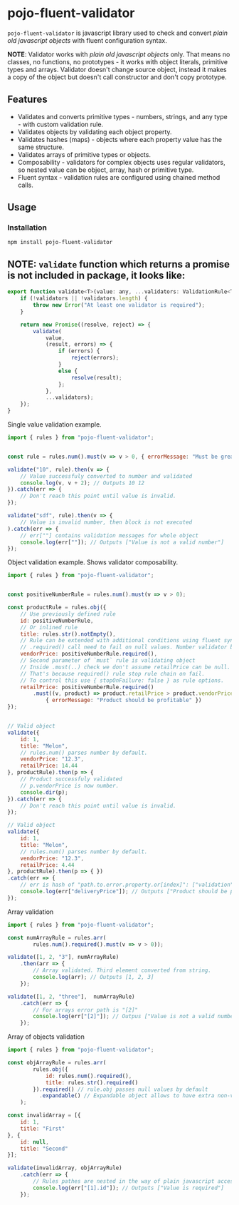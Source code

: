 # pojo-fluent-validator

`pojo-fluent-validator` is javascript library used to check and convert _plain old javascript objects_ with fluent configuration syntax.

__NOTE__: Validator works with *plain old javascript objects* only. That means no classes, no functions, no prototypes - it works with object literals, primitive types and arrays. 
Validator doesn't change source object, instead it makes a copy of the object but doesn't call constructor and don't copy prototype. 

## Features

* Validates and converts primitive types - numbers, strings, and any type - with custom validation rule. 
* Validates objects by validating each object property.
* Validates hashes (maps) - objects where each property value has the same structure.
* Validates arrays of primitive types or objects.
* Composability - validators for complex objects uses regular validators, so nested value can be object, array, hash or primitive type.
* Fluent syntax - validation rules are configured using chained method calls.

## Usage

### Installation
```
npm install pojo-fluent-validator
```

## **NOTE**: `validate` function which returns a promise is not included in package, it looks like:

``` javascript
export function validate<T>(value: any, ...validators: ValidationRule<T>[]): Promise<T> {
    if (!validators || !validators.length) {
        throw new Error("At least one validator is required");
    }

    return new Promise((resolve, reject) => {
        validate(
            value,
            (result, errors) => {
                if (errors) {
                    reject(errors);
                }
                else {
                    resolve(result);
                };
            },
            ...validators);
    });
}
``` 


Single value validation example.

``` javascript
import { rules } from "pojo-fluent-validator";


const rule = rules.num().must(v => v > 0, { errorMessage: "Must be greater than zero!" });

validate("10", rule).then(v => {
    // Value successfuly converted to number and validated
    console.log(v, v + 2); // Outputs 10 12
}).catch(err => { 
    // Don't reach this point until value is invalid.
});

validate("sdf", rule).then(v => {
    // Value is invalid number, then block is not executed
).catch(err => {
    // err[""] contains validation messages for whole object
    console.log(err[""]); // Outputs ["Value is not a valid number"]
});

```

Object validation example. Shows validator composability.


``` javascript
import { rules } from "pojo-fluent-validator";


const positiveNumberRule = rules.num().must(v => v > 0);

const productRule = rules.obj({
    // Use previously defined rule
    id: positiveNumberRule,
    // Or inlined rule
    title: rules.str().notEmpty(),
    // Rule can be extended with additional conditions using fluent syntax.
    // .required() call need to fail on null values. Number validator by default passes nulls.    
    vendorPrice: positiveNumberRule.required(),
    // Second parameter of `must` rule is validating object
    // Inside .must(..) check we don't assume retailPrice can be null.
    // That's because required() rule stop rule chain on fail.
    // To control this use { stopOnFailure: false } as rule options.
    retailPrice: positiveNumberRule.required()
        .must((v, product) => product.retailPrice > product.vendorPrice, 
            { errorMessage: "Product should be profitable" })
});


// Valid object 
validate({
    id: 1,
    title: "Melon",
    // rules.num() parses number by default. 
    vendorPrice: "12.3",
    retailPrice: 14.44
}, productRule).then(p => {
    // Product successfuly validated
    // p.vendorPrice is now number.
    console.dir(p); 
}).catch(err => { 
    // Don't reach this point until value is invalid.
});

// Valid object 
validate({
    id: 1,
    title: "Melon",
    // rules.num() parses number by default. 
    vendorPrice: "12.3",
    retailPrice: 4.44
}, productRule).then(p => { })
.catch(err => { 
    // err is hash of "path.to.error.property.or[index]": ["validation", "messages"]
    console.log(err["deliveryPrice"]); // Outputs ["Product should be profitable"] 
});

```

Array validation

``` javascript
import { rules } from "pojo-fluent-validator";

const numArrayRule = rules.arr(
        rules.num().required().must(v => v > 0));

validate([1, 2, "3"], numArrayRule)
    .then(arr => {
        // Array validated. Third element converted from string.
        console.log(arr); // Outputs [1, 2, 3]
    });

validate([1, 2, "three"],  numArrayRule)
    .catch(err => {
        // For arrays error path is "[2]"
        console.log(err["[2]"]); // Outpus ["Value is not a valid number"] 
    }); 

```

Array of objects validation

``` javascript
import { rules } from "pojo-fluent-validator";

const objArrayRule = rules.arr(
        rules.obj({
            id: rules.num().required(),
            title: rules.str().required()
        }).required() // rule.obj passes null values by default
          .expandable() // Expandable object allows to have extra non-validatable properties
    );

const invalidArray = [{
    id: 1,
    title: "First"
}, {
    id: null,
    title: "Second"
}];

validate(invalidArray, objArrayRule)
    .catch(err => {
        // Rules pathes are nested in the way of plain javascript access operations
        console.log(err["[1].id"]); // Outputs ["Value is required"]
    });
```